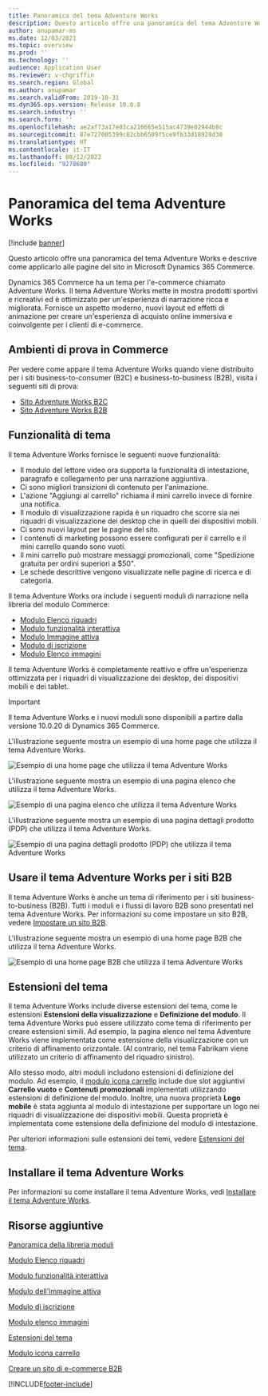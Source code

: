 ```yaml
---
title: Panoramica del tema Adventure Works
description: Questo articolo offre una panoramica del tema Adventure Works e descrive come applicarlo alle pagine del sito in Microsoft Dynamics 365 Commerce.
author: anupamar-ms
ms.date: 12/03/2021
ms.topic: overview
ms.prod: ''
ms.technology: ''
audience: Application User
ms.reviewer: v-chgriffin
ms.search.region: Global
ms.author: anupamar
ms.search.validFrom: 2019-10-31
ms.dyn365.ops.version: Release 10.0.8
ms.search.industry: ''
ms.search.form: ''
ms.openlocfilehash: ae2af73a17e03ca216665e515ac4739e02944b8c
ms.sourcegitcommit: 87e727005399c82cbb6509f5ce9fb33d18928d30
ms.translationtype: HT
ms.contentlocale: it-IT
ms.lasthandoff: 08/12/2022
ms.locfileid: "9278680"
---
```

# <a name="adventure-works-theme-overview"></a>Panoramica del tema Adventure Works

[!include [banner](includes/banner.md)]

Questo articolo offre una panoramica del tema Adventure Works e descrive come applicarlo alle pagine del sito in Microsoft Dynamics 365 Commerce.

Dynamics 365 Commerce ha un tema per l'e-commerce chiamato Adventure Works. Il tema Adventure Works mette in mostra prodotti sportivi e ricreativi ed è ottimizzato per un'esperienza di narrazione ricca e migliorata. Fornisce un aspetto moderno, nuovi layout ed effetti di animazione per creare un'esperienza di acquisto online immersiva e coinvolgente per i clienti di e-commerce.

## <a name="trial-environments-in-commerce"></a>Ambienti di prova in Commerce

Per vedere come appare il tema Adventure Works quando viene distribuito per i siti business-to-consumer (B2C) e business-to-business (B2B), visita i seguenti siti di prova:

- [Sito Adventure Works B2C](https://www.adventure-works.com/)
- [Sito Adventure Works B2B](https://www.adventure-works.com/business)

## <a name="theme-capabilities"></a>Funzionalità di tema

Il tema Adventure Works fornisce le seguenti nuove funzionalità:

- Il modulo del lettore video ora supporta la funzionalità di intestazione, paragrafo e collegamento per una narrazione aggiuntiva.
- Ci sono migliori transizioni di contenuto per l'animazione.
- L'azione "Aggiungi al carrello" richiama il mini carrello invece di fornire una notifica.
- Il modulo di visualizzazione rapida è un riquadro che scorre sia nei riquadri di visualizzazione dei desktop che in quelli dei dispositivi mobili.
- Ci sono nuovi layout per le pagine del sito. 
- I contenuti di marketing possono essere configurati per il carrello e il mini carrello quando sono vuoti.
- Il mini carrello può mostrare messaggi promozionali, come "Spedizione gratuita per ordini superiori a $50".
- Le schede descrittive vengono visualizzate nelle pagine di ricerca e di categoria.

Il tema Adventure Works ora include i seguenti moduli di narrazione nella libreria del modulo Commerce:

- [Modulo Elenco riquadri](tile-list-module.md)
- [Modulo funzionalità interattiva](interactive-feature-module.md)
- [Modulo Immagine attiva](active-image-module.md)
- [Modulo di iscrizione](subscribe-module.md)
- [Modulo Elenco immagini](image-list-module.md)

Il tema Adventure Works è completamente reattivo e offre un'esperienza ottimizzata per i riquadri di visualizzazione dei desktop, dei dispositivi mobili e dei tablet.

> [!IMPORTANT]
> Il tema Adventure Works e i nuovi moduli sono disponibili a partire dalla versione 10.0.20 di Dynamics 365 Commerce.

L'illustrazione seguente mostra un esempio di una home page che utilizza il tema Adventure Works.

![Esempio di una home page che utilizza il tema Adventure Works](./media/aw_b2c.PNG)

L'illustrazione seguente mostra un esempio di una pagina elenco che utilizza il tema Adventure Works.

![Esempio di una pagina elenco che utilizza il tema Adventure Works](./media/Aw_list.PNG)

L'illustrazione seguente mostra un esempio di una pagina dettagli prodotto (PDP) che utilizza il tema Adventure Works.

![Esempio di una pagina dettagli prodotto (PDP) che utilizza il tema Adventure Works](./media/aw_pdp.PNG)

## <a name="use-the-adventure-works-theme-for-b2b-sites"></a>Usare il tema Adventure Works per i siti B2B

Il tema Adventure Works è anche un tema di riferimento per i siti business-to-business (B2B). Tutti i moduli e i flussi di lavoro B2B sono presentati nel tema Adventure Works. Per informazioni su come impostare un sito B2B, vedere [Impostare un sito B2B](./b2b/set-up-b2b-site.md).

L'illustrazione seguente mostra un esempio di una home page B2B che utilizza il tema Adventure Works.

![Esempio di una home page B2B che utilizza il tema Adventure Works](./media/aw_b2b.PNG)

## <a name="theme-extensions"></a>Estensioni del tema

Il tema Adventure Works include diverse estensioni del tema, come le estensioni **Estensioni della visualizzazione** e **Definizione del modulo**. Il tema Adventure Works può essere utilizzato come tema di riferimento per creare estensioni simili. Ad esempio, la pagina elenco nel tema Adventure Works viene implementata come estensione della visualizzazione con un criterio di affinamento orizzontale. (Al contrario, nel tema Fabrikam viene utilizzato un criterio di affinamento del riquadro sinistro).

Allo stesso modo, altri moduli includono estensioni di definizione del modulo. Ad esempio, il [modulo icona carrello](cart-icon-module.md) include due slot aggiuntivi **Carrello vuoto** e **Contenuti promozionali** implementati utilizzando estensioni di definizione del modulo. Inoltre, una nuova proprietà **Logo mobile** è stata aggiunta al modulo di intestazione per supportare un logo nei riquadri di visualizzazione dei dispositivi mobili. Questa proprietà è implementata come estensione della definizione del modulo di intestazione.

Per ulteriori informazioni sulle estensioni dei temi, vedere [Estensioni del tema](e-commerce-extensibility/theme-module-extensions.md).

## <a name="install-the-adventure-works-theme"></a>Installare il tema Adventure Works

Per informazioni su come installare il tema Adventure Works, vedi [Installare il tema Adventure Works](install-adventure-works.md).

## <a name="additional-resources"></a>Risorse aggiuntive

[Panoramica della libreria moduli](starter-kit-overview.md)

[Modulo Elenco riquadri](tile-list-module.md)

[Modulo funzionalità interattiva](interactive-feature-module.md)

[Modulo dell'immagine attiva](active-image-module.md)

[Modulo di iscrizione](subscribe-module.md)

[Modulo elenco immagini](image-list-module.md)

[Estensioni del tema](e-commerce-extensibility/theme-module-extensions.md)

[Modulo icona carrello](cart-icon-module.md)

[Creare un sito di e-commerce B2B](./b2b/set-up-b2b-site.md)

[!INCLUDE[footer-include](../includes/footer-banner.md)]
